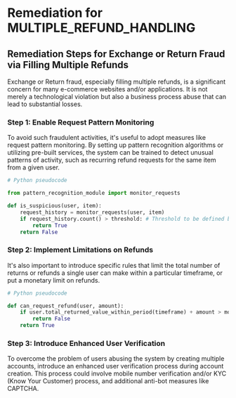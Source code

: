 # Remediation for MULTIPLE_REFUND_HANDLING

## Remediation Steps for Exchange or Return Fraud via Filling Multiple Refunds

Exchange or Return fraud, especially filling multiple refunds, is a significant concern for many e-commerce websites and/or applications. It is not merely a technological violation but also a business process abuse that can lead to substantial losses.

### Step 1: Enable Request Pattern Monitoring
To avoid such fraudulent activities, it's useful to adopt measures like request pattern monitoring. By setting up pattern recognition algorithms or utilizing pre-built services, the system can be trained to detect unusual patterns of activity, such as recurring refund requests for the same item from a given user. 

```python
# Python pseudocode

from pattern_recognition_module import monitor_requests

def is_suspicious(user, item):
    request_history = monitor_requests(user, item)
    if request_history.count() > threshold: # Threshold to be defined based on business rules
        return True
    return False
```

### Step 2: Implement Limitations on Refunds
It's also important to introduce specific rules that limit the total number of returns or refunds a single user can make within a particular timeframe, or put a monetary limit on refunds.

```python
# Python pseudocode

def can_request_refund(user, amount):
    if user.total_returned_value_within_period(timeframe) + amount > monetary_limit:
        return False
    return True
```

### Step 3: Introduce Enhanced User Verification 
To overcome the problem of users abusing the system by creating multiple accounts, introduce an enhanced user verification process during account creation. This process could involve mobile number verification and/or KYC (Know Your Customer) process, and additional anti-bot measures like CAPTCHA.